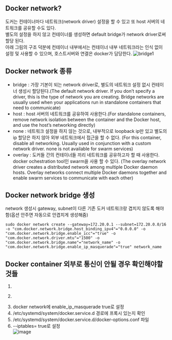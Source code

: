 ## Docker network?
도커는 컨테이너마다 네트워크(network driver) 설정을 할 수 있고 또 host 서버의 네트워크를 공유할 수도 있다.       
별도의 설정을 하지 않고 컨테이너를 생성하면 default bridge가 network driver로써 할당 된다.    
아래 그림의 구조 덕분에 컨테이너 내부에서는 컨테이너 내부 네트워크라는 인식 없이 설정 및 사용할 수 있으며, 호스트서버와 연결은 docker가 담당한다. 
![bridge1](https://user-images.githubusercontent.com/13589283/151919401-0c6ada8f-6c78-45e6-978a-2030b7a871a5.png)


## Docker network 종류
 - bridge : 가장 기본이 되는 network driver로, 별도의 네트워크 설정 없시 컨테이너 생성시 할당된다.(The default network driver. If you don’t specify a driver, this is the type of network you are creating. Bridge networks are usually used when your applications run in standalone containers that need to communicate)
 - host : host 서버의 네트워크를 공유하여 사용한다.(For standalone containers, remove network isolation between the container and the Docker host, and use the host’s networking directly)
 - none : 네트워크 설정을 하지 않는 것으로, 내부적으로 loopback ip만 있고 별도의 ip 할당은 하지 않아 외부 네트워크에서 접근을 할 수 없다. (For this container, disable all networking. Usually used in conjunction with a custom network driver. none is not available for swarm services)
 - overlay : 도커들 간의 컨테이너들 끼리 네트워크를 공유하고자 할 때 사용한다. docker ochestration tool인 swarm을 사용 할 수 있다. (The overlay network driver creates a distributed network among multiple Docker daemon hosts. Overlay networks connect multiple Docker daemons together and enable swarm services to communicate with each other)


## Docker network bridge 생성
network 생성시 gateway, subnet이 다른 기존 도커 네트워크랑 겹치지 않도록 해야함(옵션 안주면 자동으로 안겹치게 생성해줌)          
~~~
sudo docker network create --gateway=172.20.0.1 --subnet=172.20.0.0/16 -o "com.docker.network.bridge.host_binding_ipv4"="0.0.0.0" -o "com.docker.network.bridge.enable_icc"="true" -o "com.docker.network.driver.mtu"="1500" -o "com.docker.network.bridge.name"="network_name" -o "com.docker.network.bridge.enable_ip_masquerade"="true" network_name
~~~


## Docker container 외부로 통신이 안될 경우 확인해야할 것들  
  1. ~~~ sysctl net.ipv4.conf.all.forwarding=1  ~~~      
  2. ~~~ sudo iptables -P FORWARD ACCEPT ~~~      
  3. docker network에 enable_ip_masquerade true로 설정   
  4. /etc/systemd/system/docker.service.d 경로에 프록시 있는지 확인   
  5. /etc/systemd/system/docker.service.d/docker-options.conf 파일   
  6. --iptables= true로 설정   
  ![image](https://user-images.githubusercontent.com/13589283/150479643-51f7655d-464a-40c0-9865-12b24b520486.png)
